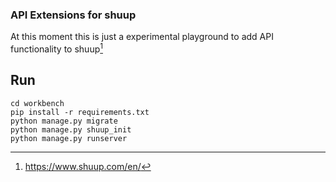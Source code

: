 ### API Extensions for shuup

At this moment this is just a experimental playground to add API functionality to shuup[^1]

## Run

```
cd workbench
pip install -r requirements.txt
python manage.py migrate
python manage.py shuup_init
python manage.py runserver
```


[^1]: https://www.shuup.com/en/